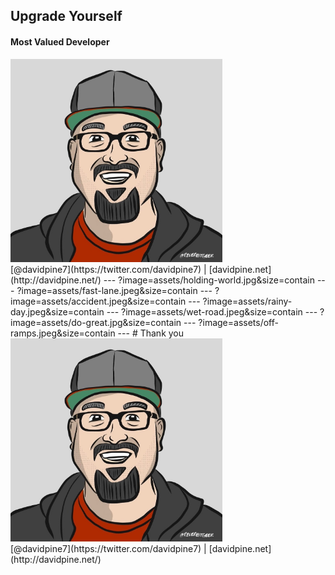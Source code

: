 ## Upgrade Yourself
#### Most Valued Developer
<img src="assets/me.jpg" height="325" />
<br />
[@davidpine7](https://twitter.com/davidpine7) | [davidpine.net](http://davidpine.net/)
---
?image=assets/holding-world.jpg&size=contain
---
?image=assets/fast-lane.jpeg&size=contain
---
?image=assets/accident.jpeg&size=contain
---
?image=assets/rainy-day.jpeg&size=contain
---
?image=assets/wet-road.jpeg&size=contain
---
?image=assets/do-great.jpg&size=contain
---
?image=assets/off-ramps.jpeg&size=contain
---
# Thank you
<img src="assets/me.jpg" height="325" />
<br/>
[@davidpine7](https://twitter.com/davidpine7) | [davidpine.net](http://davidpine.net/)
